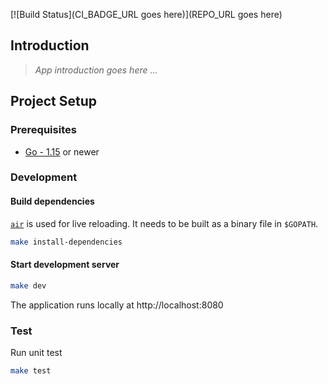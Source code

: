 [![Build Status](CI_BADGE_URL goes here)](REPO_URL goes here)

## Introduction

> *App introduction goes here ...*

## Project Setup

### Prerequisites

- [Go - 1.15](https://golang.org/doc/go1.15) or newer

### Development

#### Build dependencies
[`air`](https://github.com/cosmtrek/air) is used for live reloading. It needs to be built as a binary file in `$GOPATH`.


```sh
make install-dependencies
```

#### Start development server

```sh
make dev
```

The application runs locally at http://localhost:8080

### Test
Run unit test

```sh
make test
```
